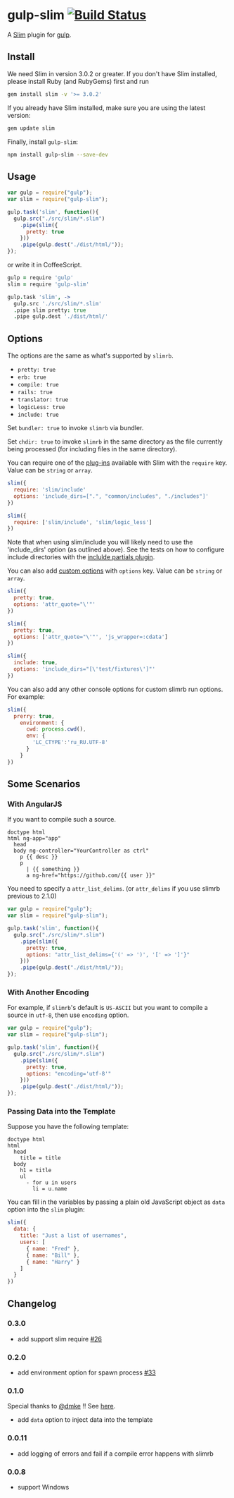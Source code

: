 # gulp-slim [![Build Status](https://travis-ci.org/cognitom/gulp-slim.svg?branch=master)](https://travis-ci.org/cognitom/gulp-slim)

A [Slim](http://slim-lang.com/) plugin for [gulp](https://github.com/wearefractal/gulp).

## Install

We need Slim in version 3.0.2 or greater. If you don't have Slim installed,
please install Ruby (and RubyGems) first and run

```bash
gem install slim -v '>= 3.0.2'
```

If you already have Slim installed, make sure you are using the latest version:

```bash
gem update slim
```

Finally, install `gulp-slim`:

```bash
npm install gulp-slim --save-dev
```

## Usage

```javascript
var gulp = require("gulp");
var slim = require("gulp-slim");

gulp.task('slim', function(){
  gulp.src("./src/slim/*.slim")
    .pipe(slim({
      pretty: true
    }))
    .pipe(gulp.dest("./dist/html/"));
});
```

or write it in CoffeeScript.

```coffeescript
gulp = require 'gulp'
slim = require 'gulp-slim'

gulp.task 'slim', ->
  gulp.src './src/slim/*.slim'
  .pipe slim pretty: true
  .pipe gulp.dest './dist/html/'
```


## Options

The options are the same as what's supported by `slimrb`.

- `pretty: true`
- `erb: true`
- `compile: true`
- `rails: true`
- `translator: true`
- `logicLess: true`
- `include: true`

Set `bundler: true` to invoke `slimrb` via bundler.

Set `chdir: true` to invoke `slimrb` in the same directory as the file currently being processed (for including files in the same directory).

You can require one of the [plug-ins](https://github.com/slim-template/slim/blob/master/README.md#plugins) available with Slim with the ```require``` key. Value can be ```string``` or ```array```.
```javascript
slim({
  require: 'slim/include'
  options: 'include_dirs=[".", "common/includes", "./includes"]'
})

slim({
  require: ['slim/include', 'slim/logic_less']
})
```
Note that when using slim/include you will likely need to use the 'include_dirs' option (as outlined above).  See the tests on how to configure include directories with the [inclulde partials plugin](https://github.com/slim-template/slim/blob/master/doc/include.md).

You can also add [custom options](https://github.com/slim-template/slim/blob/master/README.md#available-options) with ```options``` key. Value can be ```string``` or ```array```.

```javascript
slim({
  pretty: true,
  options: 'attr_quote="\'"'
})

slim({
  pretty: true,
  options: ['attr_quote="\'"', 'js_wrapper=:cdata']
})

slim({
  include: true,
  options: 'include_dirs="[\'test/fixtures\']"'
})
```
You can also add any other console options for custom slimrb run options. For example:

```javascript
slim({
  prerry: true,
    environment: {
      cwd: process.cwd(),
      env: {
        'LC_CTYPE':'ru_RU.UTF-8'
      }
	}
})
```


## Some Scenarios

### With AngularJS

If you want to compile such a source.

```slim
doctype html
html ng-app="app"
  head
  body ng-controller="YourController as ctrl"
    p {{ desc }}
    p
      | {{ something }}
      a ng-href="https://github.com/{{ user }}"

```

You need to specify a `attr_list_delims`. (or `attr_delims` if you use slimrb previous to 2.1.0)

```javascript
var gulp = require("gulp");
var slim = require("gulp-slim");

gulp.task('slim', function(){
  gulp.src("./src/slim/*.slim")
    .pipe(slim({
      pretty: true,
      options: "attr_list_delims={'(' => ')', '[' => ']'}"
    }))
    .pipe(gulp.dest("./dist/html/"));
});
```


### With Another Encoding

For example, if `slimrb`'s default is `US-ASCII` but you want to compile a source in `utf-8`, then use `encoding` option.

```javascript
var gulp = require("gulp");
var slim = require("gulp-slim");

gulp.task('slim', function(){
  gulp.src("./src/slim/*.slim")
    .pipe(slim({
      pretty: true,
      options: "encoding='utf-8'"
    }))
    .pipe(gulp.dest("./dist/html/"));
});

```

### Passing Data into the Template

Suppose you have the following template:

```slim
doctype html
html
  head
    title = title
  body
    h1 = title
    ul
      - for u in users
        li = u.name
```

You can fill in the variables by passing a plain old JavaScript object
as `data` option into the `slim` plugin:

```javascript
slim({
  data: {
    title: "Just a list of usernames",
    users: [
      { name: "Fred" },
      { name: "Bill" },
      { name: "Harry" }
    ]
  }
})
```

## Changelog

### 0.3.0

- add support slim require [#26](https://github.com/cognitom/gulp-slim/issues/26)

### 0.2.0

- add environment option for spawn process [#33](https://github.com/cognitom/gulp-slim/issues/33)

### 0.1.0

Special thanks to [@dmke](https://github.com/dmke) !! See [here](https://github.com/cognitom/gulp-slim/issues/20).

- add `data` option to inject data into the template

### 0.0.11

- add logging of errors and fail if a compile error happens with slimrb

### 0.0.8

- support Windows
